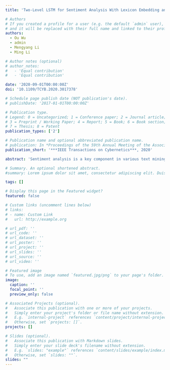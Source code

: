 ```yaml
---
title: 'Two-Level LSTM for Sentiment Analysis With Lexicon Embedding and Polar Flipping'

# Authors
# If you created a profile for a user (e.g. the default `admin` user), write the username (folder name) here
# and it will be replaced with their full name and linked to their profile.
authors:
  - Ou Wu
  - admin
  - Mengyang Li
  - Ming Li

# Author notes (optional)
# author_notes:
#   - 'Equal contribution'
#   - 'Equal contribution'

date: '2020-09-01T00:00:00Z'
doi: '10.1109/TCYB.2020.3017378'

# Schedule page publish date (NOT publication's date).
# publishDate: '2017-01-01T00:00:00Z'

# Publication type.
# Legend: 0 = Uncategorized; 1 = Conference paper; 2 = Journal article;
# 3 = Preprint / Working Paper; 4 = Report; 5 = Book; 6 = Book section;
# 7 = Thesis; 8 = Patent
publication_types: ['2']

# Publication name and optional abbreviated publication name.
# publication: In *Proceedings of the 59th Annual Meeting of the Association for Computational Linguistics and the 11th International Joint Conference on Natural Language Processing*
publication_short: '***IEEE Transactions on Cybernetics***, 2020'

abstract: 'Sentiment analysis is a key component in various text mining applications. Numerous sentiment classification techniques, including conventional and deep-learning-based methods, have been proposed in the literature. In most existing methods, a high-quality training set is assumed to be given. Nevertheless, constructing a high-quality training set that consists of highly accurate labels is challenging in real applications. This difficulty stems from the fact that text samples usually contain complex sentiment representations, and their annotation is subjective. We address this challenge in this study by leveraging a new labeling strategy and utilizing a two-level long short-term memory network to construct a sentiment classifier. Lexical cues are useful for sentiment analysis, and they have been utilized in conventional studies. For example, polar and negation words play important roles in sentiment analysis. A new encoding strategy, that is, ρ-hot encoding, is proposed to alleviate the drawbacks of one-hot encoding and, thus, effectively incorporate useful lexical cues. Moreover, the sentimental polarity of a word may change in different sentences due to label noise or context. A flipping model is proposed to model the polar flipping of words in a sentence. We compile three Chinese datasets on the basis of our label strategy and proposed methodology. Experiments demonstrate that the proposed method outperforms state-of-the-art algorithms on both benchmark English data and our compiled Chinese data.'

# Summary. An optional shortened abstract.
#summary: Lorem ipsum dolor sit amet, consectetur adipiscing elit. Duis posuere tellus ac convallis placerat. Proin tincidunt magna sed ex sollicitudin condimentum.

tags: []

# Display this page in the Featured widget?
featured: false

# Custom links (uncomment lines below)
# links:
# - name: Custom Link
#   url: http://example.org

# url_pdf: ''
# url_code: ''
# url_dataset: ''
# url_poster: ''
# url_project: ''
# url_slides: ''
# url_source: ''
# url_video: ''

# Featured image
# To use, add an image named `featured.jpg/png` to your page's folder.
image:
  caption: ''
  focal_point: ''
  preview_only: false

# Associated Projects (optional).
#   Associate this publication with one or more of your projects.
#   Simply enter your project's folder or file name without extension.
#   E.g. `internal-project` references `content/project/internal-project/index.md`.
#   Otherwise, set `projects: []`.
projects: []

# Slides (optional).
#   Associate this publication with Markdown slides.
#   Simply enter your slide deck's filename without extension.
#   E.g. `slides: "example"` references `content/slides/example/index.md`.
#   Otherwise, set `slides: ""`.
slides: ""
---
```


<!-- {{% callout note %}}
Click the _Cite_ button above to demo the feature to enable visitors to import publication metadata into their reference management software.
{{% /callout %}}

{{% callout note %}}
Create your slides in Markdown - click the _Slides_ button to check out the example.
{{% /callout %}} -->

<!-- Supplementary notes can be added here, including [code, math, and images](https://wowchemy.com/docs/writing-markdown-latex/). --> 